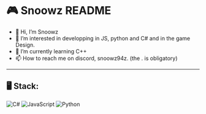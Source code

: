# 🎮 Snoowz README 

- 👋 Hi, I’m Snoowz
- 👀 I’m interested in developping in JS, python and C# and in the game Design.
- 🌱 I’m currently learning C++
- 📫 How to reach me on discord, snoowz94z. (the . is obligatory)

---

## 🖥️ Stack:
![C#](https://img.shields.io/badge/-C%23-239120?style=for-the-badge&logo=csharp&logoColor=white)
![JavaScript](https://img.shields.io/badge/-JavaScript-F7DF1E?style=for-the-badge&logo=javascript&logoColor=black)
![Python](https://img.shields.io/badge/Python-gray?style=for-the-badge&logo=python&logoColor=3776AB)
